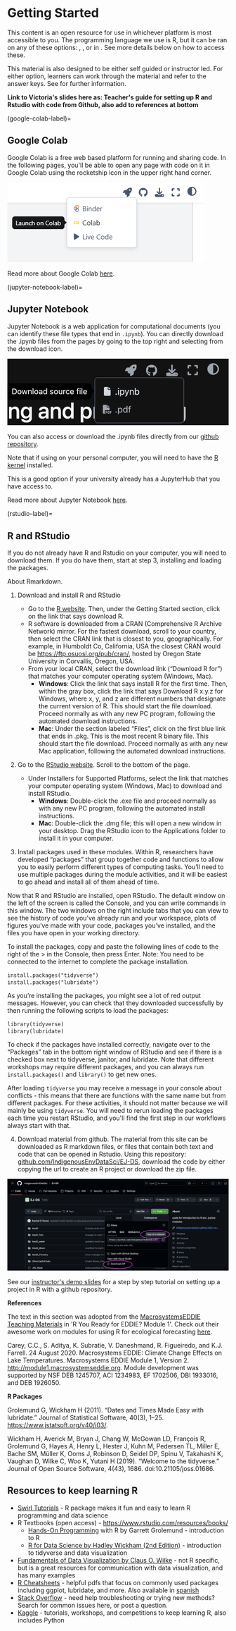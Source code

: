 
# Getting Started 

This content is an open resource for use in whichever platform is most accessible to you. The programming language we use is R, but it can be ran on any of these options: [](google-colab-label), [](jupyter-notebook-label), or in [](rstudio-label). See more details below on how to access these.

This material is also designed to be either self guided or instructor led. For either option, learners can work through the material and refer to the answer keys. See [](instructor-notes-label) for further information.  

**Link to Victoria's slides here as: Teacher's guide for setting up R and Rstudio with code from Github, also add to references at bottom**

(google-colab-label)=
## Google Colab 

Google Colab is a free web based platform for running and sharing code. In the following pages, you'll be able to open any page with code on it in Google Colab using the rocketship icon in the upper right hand corner. 

![](images/colab_button.png)


Read more about Google Colab [here](https://research.google.com/colaboratory/faq.html).

(jupyter-notebook-label)=
## Jupyter Notebook 

Jupyter Notebook is a web application for computational documents (you can identify these file types that end in `.ipynb`). You can directly download the .ipynb files from the pages by going to the top right and selecting from the download icon. 

![](images/download_button.png)

You can also access or download the .ipynb files directly from our [github repository](https://github.com/IndigenousEnvDataSci/IndigenousEnvDataSci.github.io). 

Note that if using on your personal computer, you will need to have the [R kernel](https://github.com/IRkernel/IRkernel) installed. 

This is a good option if your university already has a JupyterHub that you have access to. 

Read more about Jupyter Notebook [here](https://jupyter.org/). 

(rstudio-label)=
## R and RStudio 

If you do not already have R and Rstudio on your computer, you will need to download them. If you do have them, start at step 3, installing and loading the packages. 

About Rmarkdown. 

1. Download and install R and RStudio
    - Go to the [R website](https://www.r-project.org). Then, under the Getting Started section, click on the link that says download R.
    - R software is downloaded from a CRAN (Comprehensive R Archive Network) mirror. For the fastest download, scroll to your country, then select the CRAN link that is closest to you, geographically. For example, in Humboldt Co, California, USA the closest CRAN would be https://ftp.osuosl.org/pub/cran/, hosted by Oregon State University in Corvallis, Oregon, USA.
    - From your local CRAN, select the download link (“Download R for”) that matches your computer operating system (Windows, Mac).
        - **Windows**: Click the link that says install R for the first time. Then, within the gray box, click the link that says Download R x.y.z for Windows, where x, y, and z are different numbers that designate the current version of R. This should start the file download. Proceed normally as with any new PC program, following the automated download instructions.
        - **Mac**: Under the section labeled “Files”, click on the first blue link that ends in .pkg. This is the most recent R binary file. This should start the file download. Proceed normally as with any new Mac application, following the automated download instructions.

2. Go to the [RStudio website](https://www.rstudio.com/products/rstudio/download). Scroll to the bottom of the page.
    - Under Installers for Supported Platforms, select the link that matches your computer operating system (Windows, Mac) to download and install RStudio.
        - **Windows**: Double-click the .exe file and proceed normally as with any new PC program, following the automated install instructions.
        - **Mac**: Double-click the .dmg file; this will open a new window in your desktop. Drag the RStudio icon to the Applications folder to install it in your computer.


3. Install packages used in these modules. Within R, researchers have developed “packages” that group together code and functions to allow you to easily perform different types of computing tasks. You’ll need to use multiple packages during the module activities, and it will be easiest to go ahead and install all of them ahead of time.

Now that R and RStudio are installed, open RStudio. The default window on the left of the screen is called the Console, and you can write commands in this window. The two windows on the right include tabs that you can view to see the history of code you’ve already run and your workspace, plots of figures you’ve made with your code, packages you’ve installed, and the files you have open in your working directory.

To install the packages, copy and paste the following lines of code to the right of the > in the Console, then press Enter. Note: You need to be connected to the internet to complete the package installation.

```
install.packages("tidyverse")
install.packages("lubridate")
```

As you’re installing the packages, you might see a lot of red output messages. However, you can check that they downloaded successfully by then running the following scripts to load the packages:

```
library(tidyverse)
library(lubridate)
```
To check if the packages have installed correctly, navigate over to the “Packages” tab in the bottom right window of RStudio and see if there is a checked box next to tidyverse, janitor, and lubridate. Note that different workshops may require different packages, and you can always run `install.packages()` and `library()` to get new ones. 

After loading `tidyverse` you may receive a message in your console about conflicts - this means that there are functions with the same name but from different packages. For these activities, it should not matter because we will mainly be using `tidyverse`. You will need to rerun loading the packages each time you restart RStudio, and you'll find the first step in our workflows always start with that.  

4. Download material from github. The material from this site can be downloaded as R markdown files, or files that contain both text and code that can be opened in Rstudio. Using this repository: [github.com/IndigenousEnvDataSci/EJ-DS](https://github.com/IndigenousEnvDataSci/EJ-DS), download the code by either copying the url to create an R project or download the zip file. 

![](images/github-repo-screenshot.png)

See our [instructor's demo slides](https://www.canva.com/design/DAGjgAcD7NU/nMGGZvbrTeUeUVP42gQvdQ/view?utm_content=DAGjgAcD7NU&utm_campaign=designshare&utm_medium=link2&utm_source=uniquelinks&utlId=h1ffc817fbc) for a step by step tutorial on setting up a project in R with a github repository.

**References**

The text in this section was adopted from the [MacrosystemsEDDIE Teaching Materials](https://macrosystemseddie.github.io/module1) in 'R You Ready for EDDIE? Module 1'. Check out their awesome work on modules for using R for ecological forecasting [here](https://serc.carleton.edu/eddie/macrosystems/index.html).

Carey, C.C., S. Aditya, K. Subratie, V. Daneshmand, R. Figueiredo, and K.J. Farrell. 24 August 2020. Macrosystems EDDIE: Climate Change Effects on Lake Temperatures. Macrosystems EDDIE Module 1, Version 2. http://module1.macrosystemseddie.org. Module development was supported by NSF DEB 1245707, ACI 1234983, EF 1702506, DBI 1933016, and DEB 1926050.

**R Packages**

Grolemund G, Wickham H (2011). “Dates and Times Made Easy with lubridate.” Journal of Statistical Software, 40(3), 1–25. https://www.jstatsoft.org/v40/i03/.

Wickham H, Averick M, Bryan J, Chang W, McGowan LD, François R, Grolemund G, Hayes A, Henry L, Hester J, Kuhn M, Pedersen TL, Miller E, Bache SM, Müller K, Ooms J, Robinson D, Seidel DP, Spinu V, Takahashi K, Vaughan D, Wilke C, Woo K, Yutani H (2019). “Welcome to the tidyverse.” Journal of Open Source Software, 4(43), 1686. doi:10.21105/joss.01686.

## Resources to keep learning R 

+ [Swirl Tutorials](https://swirlstats.com/) - R package makes it fun and easy to learn R programming and data science
+ R Textbooks (open access) - https://www.rstudio.com/resources/books/
  - [Hands-On Programming](https://rstudio-education.github.io/hopr/) with R by Garrett Grolemund - introduction to R 
  - [R for Data Science by Hadley Wickham (2nd Edition)](https://r4ds.hadley.nz/) - introduction to tidyverse and data visualization 
+ [Fundamentals of Data Visualization by Claus O. Wilke](https://clauswilke.com/dataviz/index.html) - not R specific, but is a great resources for communication with data visualization, and has many examples
+ [R Cheatsheets](https://www.rstudio.com/resources/cheatsheets/) - helpful pdfs that focus on commonly used packages including ggplot, lubridate, and more. Also available in [spanish](https://posit.co/resources/cheatsheets/?type=translations/)
+ [Stack Overflow](https://stackoverflow.com/) - need help troubleshooting or trying new methods? Search for common issues here, or post a question.
+ [Kaggle](https://www.kaggle.com/) - tutorials, workshops, and competitions to keep learning R, also includes Python

